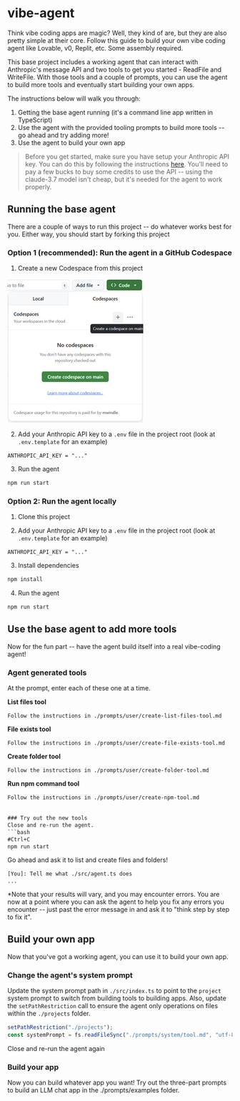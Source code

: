 # vibe-agent
Think vibe coding apps are magic? Well, they kind of are, but they are also pretty simple at their core. Follow this guide to build your own vibe coding agent like Lovable, v0, Replit, etc. Some assembly required. 

This base project includes a working agent that can interact with Anthropic's message API and two tools to get you started - ReadFile and WriteFile. With those tools and a couple of prompts, you can use the agent to build more tools and eventually start building your own apps. 

The instructions below will walk you through: 

1. Getting the base agent running (it's a command line app written in TypeScript)
1. Use the agent with the provided tooling prompts to build more tools -- go ahead and try adding more!
1. Use the agent to build your own app

> Before you get started, make sure you have setup your Anthropic API key. You can do this by following the instructions [here](https://docs.anthropic.com/en/api/getting-started). You'll need to pay a few bucks to buy some credits to use the API -- using the claude-3.7 model isn't cheap, but it's needed for the agent to work properly. 

## Running the base agent
There are a couple of ways to run this project -- do whatever works best for you. Either way, you should start by forking this project

### Option 1 (recommended): Run the agent in a GitHub Codespace
1. Create a new Codespace from this project

![alt text](./images/image.png)

2. Add your Anthropic API key to a `.env` file in the project root (look at `.env.template` for an example)
```text
ANTHROPIC_API_KEY = "..."
```

3. Run the agent
```bash
npm run start
```

### Option 2: Run the agent locally
1. Clone this project

2. Add your Anthropic API key to a `.env` file in the project root (look at `.env.template` for an example)
```text
ANTHROPIC_API_KEY = "..."
```

3. Install dependencies
```bash
npm install
```

4. Run the agent
```bash
npm run start
```

## Use the base agent to add more tools
Now for the fun part -- have the agent build itself into a real vibe-coding agent!

### Agent generated tools
At the prompt, enter each of these one at a time. 

**List files tool**
```text
Follow the instructions in ./prompts/user/create-list-files-tool.md
```

**File exists tool**
```text
Follow the instructions in ./prompts/user/create-file-exists-tool.md
```

**Create folder tool**
```text
Follow the instructions in ./prompts/user/create-folder-tool.md
```

**Run npm command tool**
```text
Follow the instructions in ./prompts/user/create-npm-tool.md
```

```

### Try out the new tools
Close and re-run the agent.
```bash
#Ctrl+C
npm run start
```

Go ahead and ask it to list and create files and folders!
```text
[You]: Tell me what ./src/agent.ts does
...

```
*Note that your results will vary, and you may encounter errors. You are now at a point where you can ask the agent to help you fix any errors you encounter -- just past the error message in and ask it to "think step by step to fix it". 

## Build your own app
Now that you've got a working agent, you can use it to build your own app.

### Change the agent's system prompt
Update the system prompt path in `./src/index.ts` to point to the `project` system prompt to switch from building tools to building apps. Also, update the `setPathRestriction` call to ensure the agent only operations on files within the `./projects` folder.
```typescript
setPathRestriction("./projects");
const systemPrompt = fs.readFileSync("./prompts/system/tool.md", "utf-8");
```

Close and re-run the agent again

### Build your app
Now you can build whatever app you want! Try out the three-part prompts to build an LLM chat app in the ./prompts/examples folder.

 
